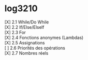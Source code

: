 # log3210
[X] 2.1 While/Do While  
[X] 2.2 If/Else/ElseIf  
[X] 2.3 For  
[X] 2.4 Fonctions anonymes (Lambdas)  
[X] 2.5 Assignations  
[ ] 2.6 Priorités des opérations  
[X] 2.7 Nombres réels  
